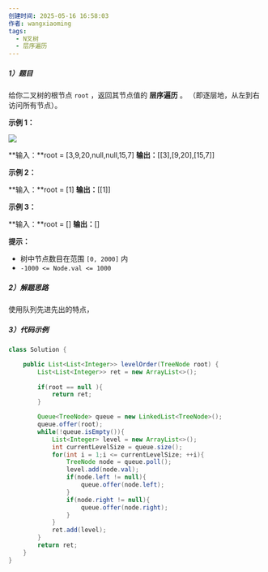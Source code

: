 ```yaml
---
创建时间: 2025-05-16 16:58:03
作者: wangxiaoming
tags:
  - N叉树
  - 层序遍历
---
```

##### 1）题目
给你二叉树的根节点 `root` ，返回其节点值的 **层序遍历** 。 （即逐层地，从左到右访问所有节点）。

**示例 1：**

![](https://assets.leetcode.com/uploads/2021/02/19/tree1.jpg)

**输入：**root = [3,9,20,null,null,15,7]
**输出：**[[3],[9,20],[15,7]]

**示例 2：**

**输入：**root = [1]
**输出：**[[1]]

**示例 3：**

**输入：**root = []
**输出：**[]

**提示：**

- 树中节点数目在范围 `[0, 2000]` 内
- `-1000 <= Node.val <= 1000`

##### 2）解题思路
使用队列先进先出的特点，
##### 3）代码示例
```java
class Solution {

    public List<List<Integer>> levelOrder(TreeNode root) {
        List<List<Integer>> ret = new ArrayList<>();
        
        if(root == null ){
            return ret;
        }

        Queue<TreeNode> queue = new LinkedList<TreeNode>();
        queue.offer(root);
        while(!queue.isEmpty()){
            List<Integer> level = new ArrayList<>();
            int currentLevelSize = queue.size();
            for(int i = 1;i <= currentLevelSize; ++i){
                TreeNode node = queue.poll();
                level.add(node.val);
                if(node.left != null){
                    queue.offer(node.left);
                }
                if(node.right != null){
                    queue.offer(node.right);
                }
            }
            ret.add(level);
        }
        return ret;
    }
}
```